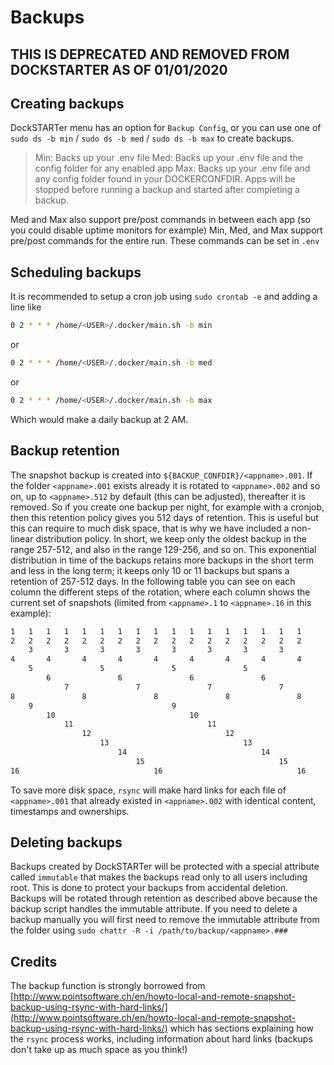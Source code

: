 # Backups

## THIS IS DEPRECATED AND REMOVED FROM DOCKSTARTER AS OF 01/01/2020

## Creating backups

DockSTARTer menu has an option for `Backup Config`, or you can use one of `sudo ds -b min` / `sudo ds -b med` / `sudo ds -b max` to create backups.

> Min: Backs up your .env file
> Med: Backs up your .env file and the config folder for any enabled app
> Max: Backs up your .env file and any config folder found in your DOCKERCONFDIR. Apps will be stopped before running a backup and started after completing a backup.

Med and Max also support pre/post commands in between each app (so you could disable uptime monitors for example)
Min, Med, and Max support pre/post commands for the entire run. These commands can be set in `.env`

## Scheduling backups

It is recommended to setup a cron job using `sudo crontab -e` and adding a line like

```bash
0 2 * * * /home/<USER>/.docker/main.sh -b min
```

or

```bash
0 2 * * * /home/<USER>/.docker/main.sh -b med
```

or

```bash
0 2 * * * /home/<USER>/.docker/main.sh -b max
```

Which would make a daily backup at 2 AM.

## Backup retention

The snapshot backup is created into `${BACKUP_CONFDIR}/<appname>.001`. If the folder `<appname>.001` exists already it is rotated to `<appname>.002` and so on, up to `<appname>.512` by default (this can be adjusted), thereafter it is removed. So if you create one backup per night, for example with a cronjob, then this retention policy gives you 512 days of retention. This is useful but this can require to much disk space, that is why we have included a non-linear distribution policy. In short, we keep only the oldest backup in the range 257-512, and also in the range 129-256, and so on. This exponential distribution in time of the backups retains more backups in the short term and less in the long term; it keeps only 10 or 11 backups but spans a retention of 257-512 days.
In the following table you can see on each column the different steps of the rotation, where each column shows the current set of snapshots (limited from `<appname>.1` to `<appname>.16` in this example):

```bash
1   1   1   1   1   1   1   1   1   1   1   1   1   1   1   1   1
2   2   2   2   2   2   2   2   2   2   2   2   2   2   2   2   2
    3       3       3       3       3       3       3       3
4       4       4       4       4       4       4       4       4
    5               5               5               5
        6               6               6               6
            7               7               7               7
8               8               8               8               8
    9                               9
        10                              10
            11                              11
                12                              12
                    13                              13
                        14                              14
                            15                              15
16                              16                              16
```

To save more disk space, `rsync` will make hard links for each file of `<appname>.001` that already existed in `<appname>.002` with identical content, timestamps and ownerships.

## Deleting backups

Backups created by DockSTARTer will be protected with a special attribute called `immutable` that makes the backups read only to all users including root. This is done to protect your backups from accidental deletion. Backups will be rotated through retention as described above because the backup script handles the immutable attribute. If you need to delete a backup manually you will first need to remove the immutable attribute from the folder using `sudo chattr -R -i /path/to/backup/<appname>.###`

## Credits

The backup function is strongly borrowed from [http://www.pointsoftware.ch/en/howto-local-and-remote-snapshot-backup-using-rsync-with-hard-links/](http://www.pointsoftware.ch/en/howto-local-and-remote-snapshot-backup-using-rsync-with-hard-links/) which has sections explaining how the `rsync` process works, including information about hard links (backups don't take up as much space as you think!)

